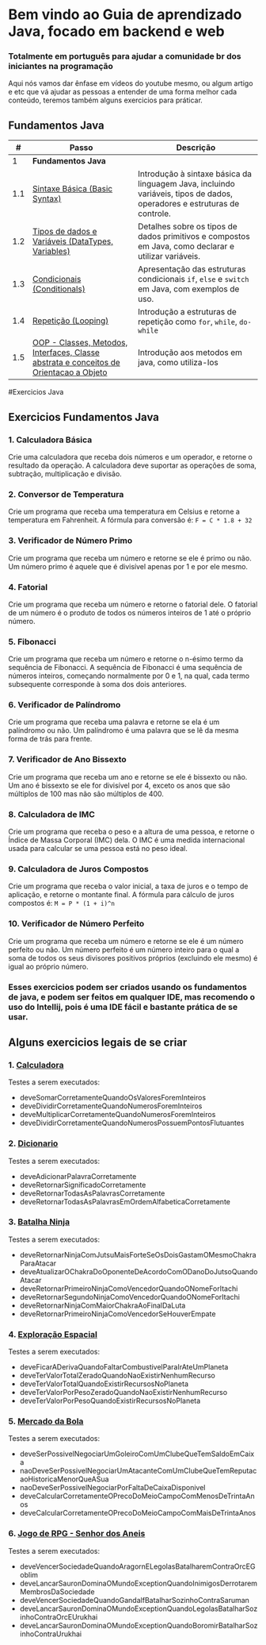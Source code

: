 # Bem vindo ao Guia de aprendizado Java, focado em backend e web
### Totalmente em português para ajudar a comunidade br dos iniciantes na programação

<p>Aqui nós vamos dar ênfase em vídeos do youtube mesmo, ou algum artigo e etc que vá ajudar as pessoas a entender de uma forma melhor cada conteúdo, teremos também alguns exercicios para práticar.</p>

## Fundamentos Java

| #   | Passo                                                                                                                         | Descrição |
|-----|-------------------------------------------------------------------------------------------------------------------------------|---|
| 1   | **Fundamentos Java**                                                                                                          |  |
| 1.1 | [Sintaxe Básica (Basic Syntax)](https://www.youtube.com/watch?v=oChb2FdQUAw)                                                  | Introdução à sintaxe básica da linguagem Java, incluindo variáveis, tipos de dados, operadores e estruturas de controle. |
| 1.2 | [Tipos de dados e Variáveis (DataTypes, Variables)](https://www.youtube.com/playlist?list=PLl_jnZykz8pTsfOk_gsAiIZL0JWDD1d20) | Detalhes sobre os tipos de dados primitivos e compostos em Java, como declarar e utilizar variáveis. |
| 1.3 | [Condicionais (Conditionals)](https://www.youtube.com/watch?v=1oEsU9k1n0M)                                                    | Apresentação das estruturas condicionais `if`, `else` e `switch` em Java, com exemplos de uso. |
| 1.4 | [Repetição (Looping)](https://www.youtube.com/playlist?list=PLl_jnZykz8pR91asTEOK8pYgZWE6aBOwn)                               | Introdução a estruturas de repetição como `for`, `while`, `do-while` |
| 1.5 | [OOP - Classes, Metodos, Interfaces, Classe abstrata e conceitos de Orientacao a Objeto](https://www.youtube.com/playlist?list=PLesCEcYj003RzkQBaNOOl7zwlIGOfeo1y)                                    | Introdução aos metodos em java, como utiliza-los |


#Exercicios Java
## Exercicios Fundamentos Java
### 1. Calculadora Básica
Crie uma calculadora que receba dois números e um operador, e retorne o resultado da operação. A calculadora deve suportar as operações de soma, subtração, multiplicação e divisão.

### 2. Conversor de Temperatura
Crie um programa que receba uma temperatura em Celsius e retorne a temperatura em Fahrenheit. A fórmula para conversão é: `F = C * 1.8 + 32`

### 3. Verificador de Número Primo
Crie um programa que receba um número e retorne se ele é primo ou não. Um número primo é aquele que é divisível apenas por 1 e por ele mesmo.

### 4. Fatorial
Crie um programa que receba um número e retorne o fatorial dele. O fatorial de um número é o produto de todos os números inteiros de 1 até o próprio número.

### 5. Fibonacci
Crie um programa que receba um número e retorne o n-ésimo termo da sequência de Fibonacci. A sequência de Fibonacci é uma sequência de números inteiros, começando normalmente por 0 e 1, na qual, cada termo subsequente corresponde à soma dos dois anteriores.

### 6. Verificador de Palíndromo
Crie um programa que receba uma palavra e retorne se ela é um palíndromo ou não. Um palíndromo é uma palavra que se lê da mesma forma de trás para frente.

### 7. Verificador de Ano Bissexto
Crie um programa que receba um ano e retorne se ele é bissexto ou não. Um ano é bissexto se ele for divisível por 4, exceto os anos que são múltiplos de 100 mas não são múltiplos de 400.

### 8. Calculadora de IMC
Crie um programa que receba o peso e a altura de uma pessoa, e retorne o Índice de Massa Corporal (IMC) dela. O IMC é uma medida internacional usada para calcular se uma pessoa está no peso ideal.

### 9. Calculadora de Juros Compostos
Crie um programa que receba o valor inicial, a taxa de juros e o tempo de aplicação, e retorne o montante final. A fórmula para cálculo de juros compostos é: `M = P * (1 + i)^n`

### 10. Verificador de Número Perfeito
Crie um programa que receba um número e retorne se ele é um número perfeito ou não. Um número perfeito é um número inteiro para o qual a soma de todos os seus divisores positivos próprios (excluindo ele mesmo) é igual ao próprio número.

### Esses exercicios podem ser criados usando os fundamentos de java, e podem ser feitos em qualquer IDE, mas recomendo o uso do Intellij, pois é uma IDE fácil e bastante prática de se usar.

## Alguns exercicios legais de se criar

### 1. [Calculadora](https://github.com/phsouzaro/guide/blob/master/calculadora.md)
Testes a serem executados:
- deveSomarCorretamenteQuandoOsValoresForemInteiros
- deveDividirCorretamenteQuandoNumerosForemInteiros
- deveMultiplicarCorretamenteQuandoNumerosForemInteiros
- deveDividirCorretamenteQuandoNumerosPossuemPontosFlutuantes


### 2. [Dicionario](https://github.com/phsouzaro/guide/blob/master/dicionario.md)
Testes a serem executados:
- deveAdicionarPalavraCorretamente
- deveRetornarSignificadoCorretamente
- deveRetornarTodasAsPalavrasCorretamente
- deveRetornarTodasAsPalavrasEmOrdemAlfabeticaCorretamente

### 3. [Batalha Ninja](https://github.com/phsouzaro/guide/blob/master/batalha_ninja.md)
Testes a serem executados:
- deveRetornarNinjaComJutsuMaisForteSeOsDoisGastamOMesmoChakraParaAtacar
- deveAtualizarOChakraDoOponenteDeAcordoComODanoDoJutsoQuandoAtacar
- deveRetornarPrimeiroNinjaComoVencedorQuandoONomeForItachi
- deveRetornarSegundoNinjaComoVencedorQuandoONomeForItachi
- deveRetornarNinjaComMaiorChakraAoFinalDaLuta
- deveRetornarPrimeiroNinjaComoVencedorSeHouverEmpate

### 4. [Exploração Espacial](https://github.com/phsouzaro/guide/blob/master/exploracao_espacial.md)
Testes a serem executados:
- deveFicarADerivaQuandoFaltarCombustivelParaIrAteUmPlaneta
- deveTerValorTotalZeradoQuandoNaoExistirNenhumRecurso
- deveTerValorTotalQuandoExistirRecursosNoPlaneta
- deveTerValorPorPesoZeradoQuandoNaoExistirNenhumRecurso
- deveTerValorPorPesoQuandoExistirRecursosNoPlaneta


### 5. [Mercado da Bola](https://github.com/phsouzaro/guide/blob/master/mercado_da_bola.md)
Testes a serem executados:
- deveSerPossivelNegociarUmGoleiroComUmClubeQueTemSaldoEmCaixa
- naoDeveSerPossivelNegociarUmAtacanteComUmClubeQueTemReputacaoHistoricaMenorQueASua
- naoDeveSerPossivelNegociarPorFaltaDeCaixaDisponivel
- deveCalcularCorretamenteOPrecoDoMeioCampoComMenosDeTrintaAnos
- deveCalcularCorretamenteOPrecoDoMeioCampoComMaisDeTrintaAnos


### 6. [Jogo de RPG - Senhor dos Aneis](https://github.com/phsouzaro/guide/blob/master/senhor_dos_aneis.md)
Testes a serem executados:
- deveVencerSociedadeQuandoAragornELegolasBatalharemContraOrcEGoblim
- deveLancarSauronDominaOMundoExceptionQuandoInimigosDerrotaremMembrosDaSociedade
- deveVencerSociedadeQuandoGandalfBatalharSozinhoContraSaruman
- deveLancarSauronDominaOMundoExceptionQuandoLegolasBatalharSozinhoContraOrcEUrukhai
- deveLancarSauronDominaOMundoExceptionQuandoBoromirBatalharSozinhoContraUrukhai


